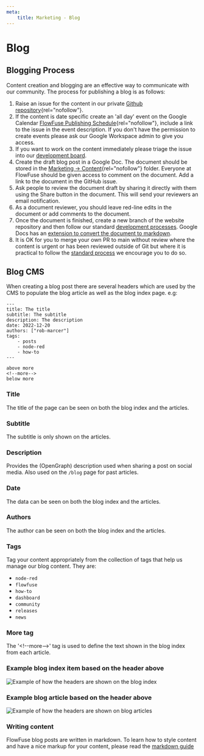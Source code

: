 ```yaml
---
meta:
    title: Marketing - Blog
---
```


# Blog

## Blogging Process

Content creation and blogging are an effective way to communicate with our community. The process for publishing a blog is as follows:

1. Raise an issue for the content in our private [Github repository](https://github.com/FlowFuse/customer){rel="nofollow"}.
2. If the content is date specific create an 'all day' event on the Google Calendar [FlowFuse Publishing Schedule](https://calendar.google.com/calendar/u/0?cid=Y18yMGFjMmM5MmMwYmE0YTYwNDg4NDE1MjBmMGU2YWE0MGFhZGUxNTlkNThjZGY0ZGMwMjA0NTI4ZjFjMTcxZmQ0QGdyb3VwLmNhbGVuZGFyLmdvb2dsZS5jb20){rel="nofollow"}, include a link to the issue in the event description. If you don't have the permission to create events please ask our Google Workspace admin to give you access.
3. If you want to work on the content immediately please triage the issue into our [development board](https://github.com/orgs/FlowFuse/projects/1/views/33).
4. Create the draft blog post in a Google Doc. The document should be stored in the [Marketing -> Content](https://drive.google.com/drive/folders/1sdyVfD29dFE74i7zfmL0Cp9tPmPyK0-8?usp=share_link){rel="nofollow"} folder. Everyone at FlowFuse should be given access to comment on the document.  Add a link to the document in the GitHub issue.
5. Ask people to review the document draft by sharing it directly with them using the Share button in the document. This will send your reviewers an email notification. 
6. As a document reviewer, you should leave red-line edits in the document or add comments to the document.
7. Once the document is finished, create a new branch of the website repository and then follow our standard [development processes](/handbook/development/releases/planning/#development-board). Google Docs has an [extension to convert the document to markdown](https://workspace.google.com/marketplace/app/docs_to_markdown/700168918607?hl=en&pann=docs_addon_widget).
5. It is OK for you to merge your own PR to main without review where the content is urgent or has been reviewed outside of Git but where it is practical to follow the
[standard process](/handbook/development/releases/planning/#development-board) we encourage you to do so.

## Blog CMS

When creating a blog post there are several headers which are used by the CMS to populate the blog article as well as the blog index page. e.g:


```njk
---
title: The title
subtitle: The subtitle
description: The description
date: 2022-12-20
authors: ["rob-marcer"]
tags:
    - posts
    - node-red
    - how-to
---

above more
<!--more-->
below more
```

### Title

The title of the page can be seen on both the blog index and the articles.

### Subtitle

The subtitle is only shown on the articles.

### Description

Provides the (OpenGraph) description used when sharing a post on social media. Also used on the `/blog` page for past articles.

### Date

The data can be seen on both the blog index and the articles.

### Authors

The author can be seen on both the blog index and the articles.

### Tags

Tag your content appropriately from the collection of tags that help us manage our blog content. They are:

- `node-red`
- `flowfuse`
- `how-to`
- `dashboard`
- `community`
- `releases`
- `news`

### More tag

The '\<\!\-\-more\-\-\>' tag is used to define the text shown in the blog index from each article.

### Example blog index item based on the header above

![Example of how the headers are shown on the blog index](../images/blog-index.png)

### Example blog article based on the header above

![Example of how the headers are shown on blog articles](../images/blog-article.png)

### Writing content

FlowFuse blog posts are written in markdown. To learn how to style content and
have a nice markup for your content, please read the [markdown guide](/handbook/company/guides/markdown/)

